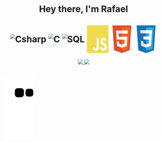 <div align="center" style="display: inline_block"><br>
  <h1>Hey there, I'm Rafael <br>
    <br>
<img align="center" alt="Csharp" height="90" width="70" src="https://cdn.jsdelivr.net/gh/devicons/devicon/icons/csharp/csharp-original.svg" />
<img align="center" alt="C" height="90" width="70" src="https://cdn.jsdelivr.net/gh/devicons/devicon/icons/c/c-original.svg" />
<img align="center" alt="SQL" height="90" width="70" src="https://cdn.jsdelivr.net/gh/devicons/devicon/icons/mysql/mysql-original-wordmark.svg" />
<img align="center" alt="Js" height="90" width="70" src="https://raw.githubusercontent.com/devicons/devicon/master/icons/javascript/javascript-plain.svg">
<img align="center" alt="HTML" height="90" width="70" src="https://raw.githubusercontent.com/devicons/devicon/master/icons/html5/html5-original.svg">
<img align="center" alt="CSS" height="90" width="70" src="https://raw.githubusercontent.com/devicons/devicon/master/icons/css3/css3-original.svg">
    
</h1>
</div>

<div align="center">
  <a href="https://github.com/PerkZz17">
  <img height="180em" src="https://github-readme-stats.vercel.app/api?username=PerkZz17&show_icons=true&theme=radical&include_all_commits=true&count_private=true"/>  <img height="180em" src="https://github-readme-stats.vercel.app/api/top-langs/?username=PerkZz17&layout=compact&langs_count=7&theme=radical"/>
</div>
  
  #

![Snake animation](https://github.com/PerkZz17/PerkZz17/blob/output/github-contribution-grid-snake.svg)
</div>
